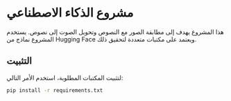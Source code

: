 # مشروع الذكاء الاصطناعي

هذا المشروع يهدف إلى مطابقة الصور مع النصوص وتحويل الصوت إلى نصوص. يستخدم المشروع نماذج من Hugging Face ويعتمد على مكتبات متعددة لتحقيق ذلك.

## التثبيت

لتثبيت المكتبات المطلوبة، استخدم الأمر التالي:
```bash
pip install -r requirements.txt

